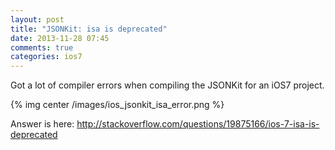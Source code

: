 ```yaml
---
layout: post
title: "JSONKit: isa is deprecated"
date: 2013-11-28 07:45
comments: true
categories: ios7 
---
```


Got a lot of compiler errors when compiling the JSONKit for an iOS7 project. 

{% img center /images/ios_jsonkit_isa_error.png %} 


Answer is here: http://stackoverflow.com/questions/19875166/ios-7-isa-is-deprecated
